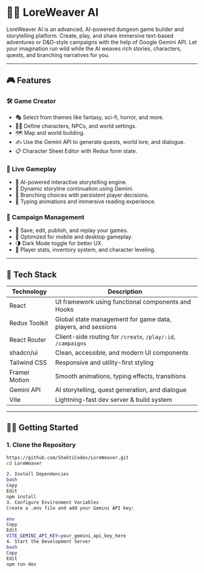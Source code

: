 # 🧙‍♂️ LoreWeaver AI

LoreWeaver AI is an advanced, AI-powered dungeon game builder and storytelling platform. Create, play, and share immersive text-based adventures or D&D-style campaigns with the help of Google Gemini API. Let your imagination run wild while the AI weaves rich stories, characters, quests, and branching narratives for you.

---

## 🎮 Features

### 🛠️ Game Creator
- 🎭 Select from themes like fantasy, sci-fi, horror, and more.
- 🧑‍🎤 Define characters, NPCs, and world settings.
- 🗺️ Map and world building.
- ✍️ Use the Gemini API to generate quests, world lore, and dialogue.
- 📋 Character Sheet Editor with Redux form state.

### 🎲 Live Gameplay
- 📜 AI-powered interactive storytelling engine.
- 🧠 Dynamic storyline continuation using Gemini.
- 🔘 Branching choices with persistent player decisions.
- 💬 Typing animations and immersive reading experience.

### 🔄 Campaign Management
- 💾 Save, edit, publish, and replay your games.
- 📱 Optimized for mobile and desktop gameplay.
- 🌗 Dark Mode toggle for better UX.
- 🏹 Player stats, inventory system, and character leveling.

---

## 🧪 Tech Stack

| Technology         | Description                                 |
|--------------------|---------------------------------------------|
| React          | UI framework using functional components and Hooks |
| Redux Toolkit  | Global state management for game data, players, and sessions |
| React Router   | Client-side routing for `/create`, `/play/:id`, `/campaigns` |
| shadcn/ui      | Clean, accessible, and modern UI components |
| Tailwind CSS   | Responsive and utility-first styling        |
| Framer Motion  | Smooth animations, typing effects, transitions |
| Gemini API     | AI storytelling, quest generation, and dialogue |
| Vite           | Lightning-fast dev server & build system    |

---

## 🧑‍💻 Getting Started

### 1. Clone the Repository
```bash
https://github.com/ShaktiCodes/LoreWeaver.git
cd LoreWeaver

2. Install Dependencies
bash
Copy
Edit
npm install
3. Configure Environment Variables
Create a .env file and add your Gemini API key:

env
Copy
Edit
VITE_GEMINI_API_KEY=your_gemini_api_key_here
4. Start the Development Server
bash
Copy
Edit
npm run dev
